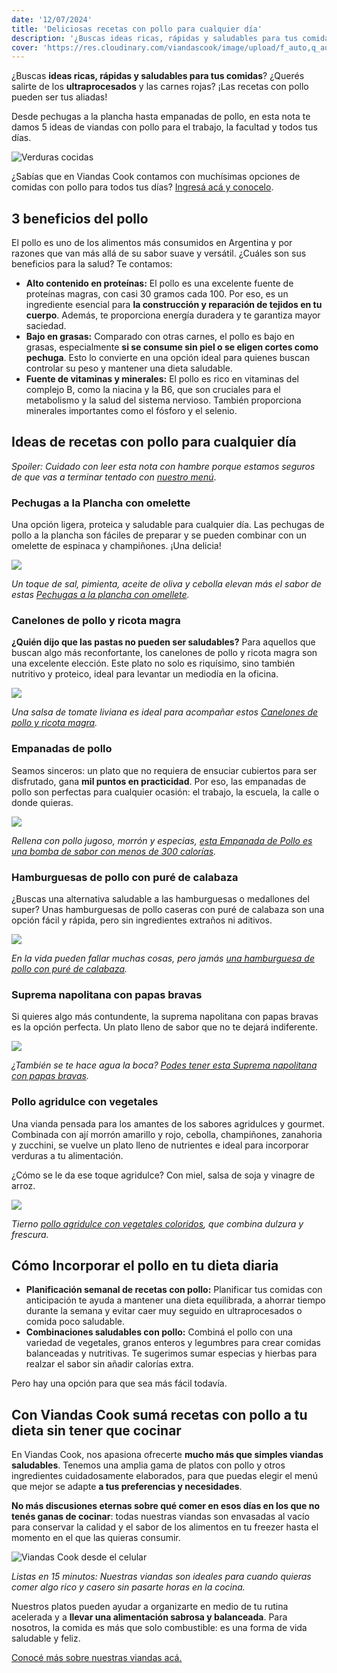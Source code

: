 ```yaml
---
date: '12/07/2024'
title: 'Deliciosas recetas con pollo para cualquier día'
description: '¿Buscas ideas ricas, rápidas y saludables para tus comidas? ¡Las recetas con pollo pueden ser tus aliadas!'
cover: 'https://res.cloudinary.com/viandascook/image/upload/f_auto,q_auto/v1/blog/jqvur3xyczwygopdbgj9'
---
```


<p>¿Buscas <strong>ideas ricas, rápidas y saludables para tus comidas</strong>? ¿Querés salirte de los <strong>ultraprocesados</strong> y las carnes rojas? ¡Las recetas con pollo pueden ser tus aliadas!</p>
<p>Desde pechugas a la plancha hasta empanadas de pollo, en esta nota te damos 5 ideas de viandas con pollo para el trabajo, la facultad y todos tus días.</p>

<div>
  <div>
    <img src="https://res.cloudinary.com/viandascook/image/upload/f_auto,q_auto/v1/blog/w2rj1ebjeeq9eixobt9r" title="Verduras cocidas">
    <p>¿Sabías que en Viandas Cook contamos con muchísimas opciones de comidas con pollo para todos tus días? <a href="/menu">Ingresá acá y conocelo</a>.</p>
  </div>
</div>

<h2>3 beneficios del pollo</h2>
<p>El pollo es uno de los alimentos más consumidos en Argentina y por razones que van más allá de su sabor suave y versátil. ¿Cuáles son sus beneficios para la salud? Te contamos:</p>
<ul>
  <li><strong>Alto contenido en proteínas:</strong> El pollo es una excelente fuente de proteínas magras, con casi 30 gramos cada 100. Por eso, es un ingrediente esencial para <strong>la construcción y reparación de tejidos en tu cuerpo</strong>. Además, te proporciona energía duradera y te garantiza mayor saciedad.</li>
  <li><strong>Bajo en grasas:</strong> Comparado con otras carnes, el pollo es bajo en grasas, especialmente <strong>si se consume sin piel o se eligen cortes como pechuga</strong>. Esto lo convierte en una opción ideal para quienes buscan controlar su peso y mantener una dieta saludable.</li>
  <li><strong>Fuente de vitaminas y minerales:</strong> El pollo es rico en vitaminas del complejo B, como la niacina y la B6, que son cruciales para el metabolismo y la salud del sistema nervioso. También proporciona minerales importantes como el fósforo y el selenio.</li>
</ul>

<h2>Ideas de recetas con pollo para cualquier día</h2>
<p><i>Spoiler: Cuidado con leer esta nota con hambre porque estamos seguros de que vas a terminar tentado con <a href="/menu">nuestro menú</a></i>.</p>

<h3>Pechugas a la Plancha con omelette</h3>
<p>Una opción ligera, proteica y saludable para cualquier día. Las pechugas de pollo a la plancha son fáciles de preparar y se pueden combinar con un omelette de espinaca y champiñones. ¡Una delicia!</p>

<div>

<a href="/plato/pechugas-a-la-plancha-con-omellete" title="Pechugas a la plancha con omellete">
  <img src="https://res.cloudinary.com/viandascook/image/upload/f_auto,q_auto/wvqi8sujjjlxthxgmmqs">
</a>

<em>Un toque de sal, pimienta, aceite de oliva y cebolla elevan más el sabor de estas <a href="/plato/pechugas-a-la-plancha-con-omellete" title="Pechugas a la plancha con omellete">Pechugas a la plancha con omellete</a>.</em>

</div>

<h3>Canelones de pollo y ricota magra</h3>
<p><strong>¿Quién dijo que las pastas no pueden ser saludables?</strong> Para aquellos que buscan algo más reconfortante, los canelones de pollo y ricota magra son una excelente elección. Este plato no solo es riquísimo, sino también nutritivo y proteico, ideal para levantar un mediodía en la oficina.</p>

<div>

<a href="/plato/canelones-de-pollo-y-ricota-magra" title="Canelones de pollo y ricota magra">
  <img src="https://res.cloudinary.com/viandascook/image/upload/f_auto,q_auto/zxkgdlthnajt6fydohiz">
</a>

<em>Una salsa de tomate liviana es ideal para acompañar estos <a href="/plato/canelones-de-pollo-y-ricota-magra" title="Canelones de pollo y ricota magra">Canelones de pollo y ricota magra</a>.</em>

</div>

<h3>Empanadas de pollo</h3>
<p>Seamos sinceros: un plato que no requiera de ensuciar cubiertos para ser disfrutado, gana <strong>mil puntos en practicidad</strong>. Por eso, las empanadas de pollo son perfectas para cualquier ocasión: el trabajo, la escuela, la calle o donde quieras.</p>

<div>

<a href="/plato/empanada-de-pollo" title="Empanada de pollo">
  <img src="https://res.cloudinary.com/viandascook/image/upload/f_auto,q_auto/qbgwyfurtkzhropburxl">
</a>

<em>Rellena con pollo jugoso, morrón y especias, <a href="/plato/empanada-de-pollo" title="Empanada de pollo">esta Empanada de Pollo es una bomba de sabor con menos de 300 calorías</a>.</em>

</div>

<h3>Hamburguesas de pollo con puré de calabaza</h3>
<p>¿Buscas una alternativa saludable a las hamburguesas o medallones del super? Unas hamburguesas de pollo caseras con puré de calabaza son una opción fácil y rápida, pero sin ingredientes extraños ni aditivos.</p>

<div>

<a href="/plato/hamburguesas-de-pollo-con-pure-de-calabaza" title="Hamburgesa de pollo con puré de calabaza">
  <img src="https://res.cloudinary.com/viandascook/image/upload/f_auto,q_auto/zxodhjdpsz2vntairwdr">
</a>

<em>En la vida pueden fallar muchas cosas, pero jamás <a href="/plato/hamburguesas-de-pollo-con-pure-de-calabaza" title="Hamburgesa de pollo con puré de calabaza">una hamburguesa de pollo con puré de calabaza</a>.</em>

</div>

<h3>Suprema napolitana con papas bravas</h3>
<p>Si quieres algo más contundente, la suprema napolitana con papas bravas es la opción perfecta. Un plato lleno de sabor que no te dejará indiferente.</p>

<div>

<a href="/plato/suprema-napolitana-con-papas-bravas" title="Suprema napolitana con papas bravas">
  <img src="https://res.cloudinary.com/viandascook/image/upload/f_auto,q_auto/uw1nnkmeoigceffkt45g">
</a>

<em>¿También se te hace agua la boca? <a href="/plato/suprema-napolitana-con-papas-bravas" title="Suprema napolitana con papas bravas">Podes tener esta Suprema napolitana con papas bravas</a>.</em>

</div>

<h3>Pollo agridulce con vegetales</h3>
<p>Una vianda pensada para los amantes de los sabores agridulces y gourmet. Combinada con ají morrón amarillo y rojo, cebolla, champiñones, zanahoria y zucchini, se vuelve un plato lleno de nutrientes e ideal para incorporar verduras a tu alimentación.</p>
<p>¿Cómo se le da ese toque agridulce? Con miel, salsa de soja y vinagre de arroz.</p>

<div>

<a href="/plato/pollo-agridulce-con-vegetales" title="Pollo agridulce con vegetales">
  <img src="https://res.cloudinary.com/viandascook/image/upload/f_auto,q_auto/rewgdiu6qdwtx0rfwyej">
</a>

<em>Tierno <a href="/plato/pollo-agridulce-con-vegetales" title="Pollo agridulce con vegetales">pollo agridulce con vegetales coloridos</a>, que combina dulzura y frescura.</em>

</div>

<h2>Cómo Incorporar el pollo en tu dieta diaria</h2>
<ul>
  <li><strong>Planificación semanal de recetas con pollo:</strong> Planificar tus comidas con anticipación te ayuda a mantener una dieta equilibrada, a ahorrar tiempo durante la semana y evitar caer muy seguido en ultraprocesados o comida poco saludable.</li>
  <li><strong>Combinaciones saludables con pollo:</strong> Combiná el pollo con una variedad de vegetales, granos enteros y legumbres para crear comidas balanceadas y nutritivas. Te sugerimos sumar especias y hierbas para realzar el sabor sin añadir calorías extra.</li>
</ul>

<p>Pero hay una opción para que sea más fácil todavía.</p>

<h2>Con Viandas Cook sumá recetas con pollo a tu dieta sin tener que cocinar</h2>
<p>En Viandas Cook, nos apasiona ofrecerte <strong>mucho más que simples viandas saludables</strong>. Tenemos una amplia gama de platos con pollo y otros ingredientes cuidadosamente elaborados, para que puedas elegir el menú que mejor se adapte <strong>a tus preferencias y necesidades</strong>.</p>
<p><strong>No más discusiones eternas sobre qué comer en esos días en los que no tenés ganas de cocinar</strong>: todas nuestras viandas son envasadas al vacío para conservar la calidad y el sabor de los alimentos en tu freezer hasta el momento en el que las quieras consumir.</p>

<div>

  <img src="https://res.cloudinary.com/viandascook/image/upload/f_auto,q_auto/v1/blog/cr6m4glruoi8mza9o3gj" title="Viandas Cook desde el celular">

<em>Listas en 15 minutos: Nuestras viandas son ideales para cuando quieras comer algo rico y casero sin pasarte horas en la cocina.</em>

</div>

<p>Nuestros platos pueden ayudar a organizarte en medio de tu rutina acelerada y a <strong>llevar una alimentación sabrosa y balanceada</strong>. Para nosotros, la comida es más que solo combustible: es una forma de vida saludable y feliz.</p>

<p></p>

<p><a href="/nosotros">Conocé más sobre nuestras viandas acá.</a></p>
